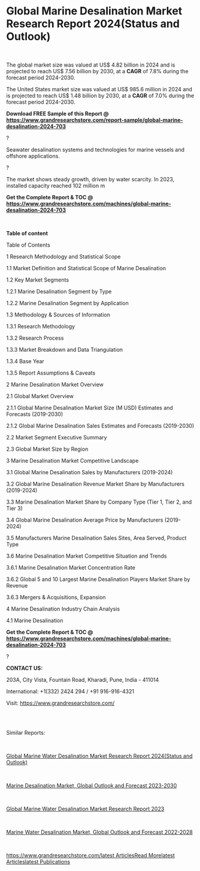 <h1>Global Marine Desalination Market Research Report 2024(Status and Outlook)</h1><br/><p>The global market size was valued at US$ 4.82 billion in 2024 and is projected to reach US$ 7.56 billion by 2030, at a <strong>CAGR</strong> of 7.8% during the forecast period 2024-2030.</p>
 
 
 
 <p>The United States market size was valued at US$ 985.6 million in 2024 and is projected to reach US$ 1.48 billion by 2030, at a <strong>CAGR</strong> of 7.0% during the forecast period 2024-2030.</p>
 
 
 
 <div><b>Download FREE Sample of this Report @ <a href="https://www.grandresearchstore.com/report-sample/global-marine-desalination-2024-703">https://www.grandresearchstore.com/report-sample/global-marine-desalination-2024-703</a></b></div>
 
 
 
 <p>? </p>
 
 
 
 <p>Seawater desalination systems and technologies for marine vessels and offshore applications.</p>
 
 
 
 <p>? </p>
 
 
 
 <p>The market shows steady growth, driven by water scarcity. In 2023, installed capacity reached 102 million m</p>
 
 
 
 <div><b>Get the Complete Report & TOC @ <a href="https://www.grandresearchstore.com/machines/global-marine-desalination-2024-703">https://www.grandresearchstore.com/machines/global-marine-desalination-2024-703</a></b></div>
 
 
 
 <p><br />
 
 <b>Table of content</b></p>
 
 
 
 <p>Table of Contents<br />
 
 1 Research Methodology and Statistical Scope<br />
 
 1.1 Market Definition and Statistical Scope of Marine Desalination<br />
 
 1.2 Key Market Segments<br />
 
 1.2.1 Marine Desalination Segment by Type<br />
 
 1.2.2 Marine Desalination Segment by Application<br />
 
 1.3 Methodology & Sources of Information<br />
 
 1.3.1 Research Methodology<br />
 
 1.3.2 Research Process<br />
 
 1.3.3 Market Breakdown and Data Triangulation<br />
 
 1.3.4 Base Year<br />
 
 1.3.5 Report Assumptions & Caveats<br />
 
 2 Marine Desalination Market Overview<br />
 
 2.1 Global Market Overview<br />
 
 2.1.1 Global Marine Desalination Market Size (M USD) Estimates and Forecasts (2019-2030)<br />
 
 2.1.2 Global Marine Desalination Sales Estimates and Forecasts (2019-2030)<br />
 
 2.2 Market Segment Executive Summary<br />
 
 2.3 Global Market Size by Region<br />
 
 3 Marine Desalination Market Competitive Landscape<br />
 
 3.1 Global Marine Desalination Sales by Manufacturers (2019-2024)<br />
 
 3.2 Global Marine Desalination Revenue Market Share by Manufacturers (2019-2024)<br />
 
 3.3 Marine Desalination Market Share by Company Type (Tier 1, Tier 2, and Tier 3)<br />
 
 3.4 Global Marine Desalination Average Price by Manufacturers (2019-2024)<br />
 
 3.5 Manufacturers Marine Desalination Sales Sites, Area Served, Product Type<br />
 
 3.6 Marine Desalination Market Competitive Situation and Trends<br />
 
 3.6.1 Marine Desalination Market Concentration Rate<br />
 
 3.6.2 Global 5 and 10 Largest Marine Desalination Players Market Share by Revenue<br />
 
 3.6.3 Mergers & Acquisitions, Expansion<br />
 
 4 Marine Desalination Industry Chain Analysis<br />
 
 4.1 Marine Desalination</p>
 
 
 
 <div><b>Get the Complete Report & TOC @ <a href="https://www.grandresearchstore.com/machines/global-marine-desalination-2024-703">https://www.grandresearchstore.com/machines/global-marine-desalination-2024-703</a></b></div>
 
 
 
 <p>? </p>
 
 
 
 <p><b>CONTACT US:</b><br />
 
 203A, City Vista, Fountain Road, Kharadi, Pune, India - 411014<br />
 
 International: +1(332) 2424 294 / +91 916-916-4321<br />
 
 Visit: <a href="https://www.grandresearchstore.com/">https://www.grandresearchstore.com/</a><br />
 
 <br />
 
 <br />
 
 Similar Reports:<br />
 
 <br />
 
 <a href="https://www.grandresearchstore.com/machines/global-marine-water-desalination-2024-246">Global Marine Water Desalination Market Research Report 2024(Status and Outlook)</a><br />
 
 <br />
 
 <a href="https://www.grandresearchstore.com/machines/global-marine-desalination-forecast-2023-2030-435">Marine Desalination Market, Global Outlook and Forecast 2023-2030</a><br />
 
 <br />
 
 <a href="https://www.grandresearchstore.com/machines/global-marine-water-desalination-2023-457">Global Marine Water Desalination Market Research Report 2023</a><br />
 
 <br />
 
 <a href="https://www.grandresearchstore.com/machines/global-marine-water-desalination-forecast-2022-2028-657">Marine Water Desalination Market, Global Outlook and Forecast 2022-2028</a><br />
 
 <br />
 
 <a href="https://gyeongbokgung.com">https://www.grandresearchstore.com/</a><a href="https://hallyeomaritime.com">latest Articles</a><a href="https://jingwansa.com">Read More</a><a href="https://nguoiviet.jp/">latest Articles</a><a href="https://www.intelmarketresearch.com/">latest Publications</a></p>
